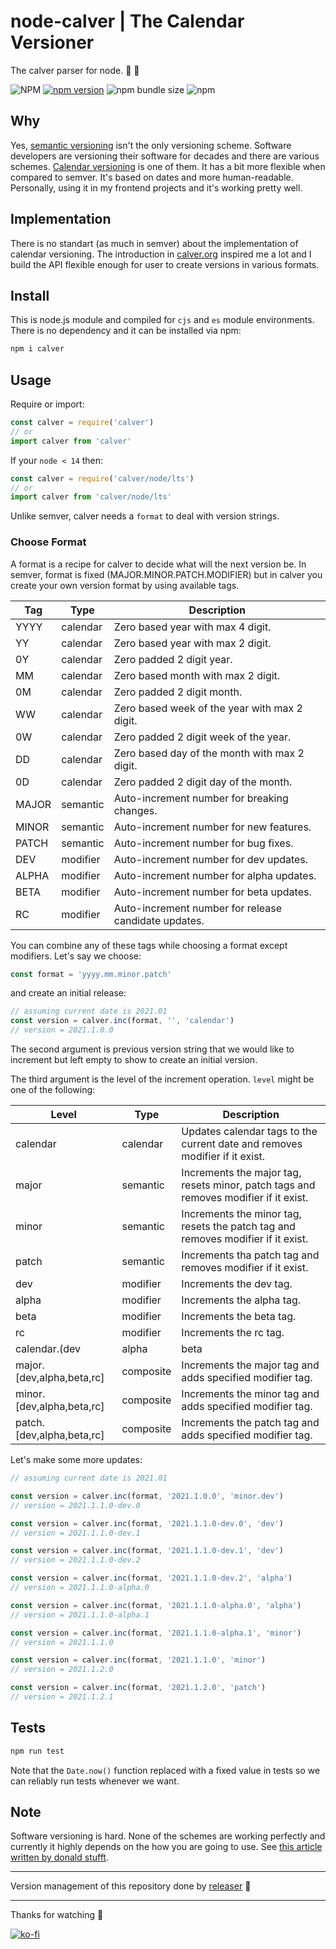# node-calver | The Calendar Versioner
The calver parser for node. 📆 🚀

![NPM](https://img.shields.io/npm/l/calver)
[![npm version](https://badge.fury.io/js/calver.svg)](https://badge.fury.io/js/calver)
![npm bundle size](https://img.shields.io/bundlephobia/min/calver)
![npm](https://img.shields.io/npm/dy/calver)

## Why
Yes, [semantic versioning](https://semver.org/) isn't the only versioning scheme. Software developers are versioning their software for decades and there are various schemes. [Calendar versioning](https://calver.org/) is one of them. It has a bit more flexible when compared to semver. It's based on dates and more human-readable. Personally, using it in my frontend projects and it's working pretty well.

## Implementation
There is no standart (as much in semver) about the implementation of calendar versioning. The introduction in [calver.org](https://calver.org/) inspired me a lot and I build the API flexible enough for user to create versions in various formats.

## Install
This is node.js module and compiled for `cjs` and `es` module environments. There is no dependency and it can be installed via npm:
```sh
npm i calver
```

## Usage
Require or import:
```js
const calver = require('calver')
// or
import calver from 'calver'
```
If your `node < 14` then:
```js
const calver = require('calver/node/lts')
// or
import calver from 'calver/node/lts'
```

Unlike semver, calver needs a `format` to deal with version strings. 

### Choose Format
A format is a recipe for calver to decide what will the next version be. In semver, format is fixed (MAJOR.MINOR.PATCH.MODIFIER) but in calver you create your own version format by using available tags.

| Tag       | Type      | Description |
| ---       | ---       | --- |
| YYYY      | calendar  | Zero based year with max 4 digit. |
| YY        | calendar  | Zero based year with max 2 digit. |
| 0Y        | calendar  | Zero padded 2 digit year. |
| MM        | calendar  | Zero based month with max 2 digit. |
| 0M        | calendar  | Zero padded 2 digit month. |
| WW        | calendar  | Zero based week of the year with max 2 digit. |
| 0W        | calendar  | Zero padded 2 digit week of the year. |
| DD        | calendar  | Zero based day of the month with max 2 digit. |
| 0D        | calendar  | Zero padded 2 digit day of the month. |
| MAJOR     | semantic  | Auto-increment number for breaking changes. |
| MINOR     | semantic  | Auto-increment number for new features. |
| PATCH     | semantic  | Auto-increment number for bug fixes. |
| DEV       | modifier  | Auto-increment number for dev updates. |
| ALPHA     | modifier  | Auto-increment number for alpha updates. |
| BETA      | modifier  | Auto-increment number for beta updates. |
| RC        | modifier  | Auto-increment number for release candidate updates. |

You can combine any of these tags while choosing a format except modifiers. Let's say we choose:
```js
const format = 'yyyy.mm.minor.patch'
```
and create an initial release:
```js
// assuming current date is 2021.01
const version = calver.inc(format, '', 'calendar')
// version = 2021.1.0.0
```
The second argument is previous version string that we would like to increment but left empty to show to create an initial version.

The third argument is the level of the increment operation. `level` might be one of the following:

| Level                         | Type      | Description |
| ---                           | ---       | --- |
| calendar                      | calendar  | Updates calendar tags to the current date and removes modifier if it exist. |
| major                         | semantic  | Increments the major tag, resets minor, patch tags and removes modifier if it exist. |
| minor                         | semantic  | Increments the minor tag, resets the patch tag and removes modifier if it exist. |
| patch                         | semantic  | Increments tha patch tag and removes modifier if it exist. |
| dev                           | modifier  | Increments the dev tag. |
| alpha                         | modifier  | Increments the alpha tag. |
| beta                          | modifier  | Increments the beta tag. |
| rc                            | modifier  | Increments the rc tag. |
| calendar.(dev|alpha|beta|rc)  | composite | Updates calendar tags and adds specified modifier tag. |
| major.[dev,alpha,beta,rc]     | composite | Increments the major tag and adds specified modifier tag. |
| minor.[dev,alpha,beta,rc]     | composite | Increments the minor tag and adds specified modifier tag. |
| patch.[dev,alpha,beta,rc]     | composite | Increments the patch tag and adds specified modifier tag. |

Let's make some more updates:
```js
// assuming current date is 2021.01

const version = calver.inc(format, '2021.1.0.0', 'minor.dev')
// version = 2021.1.1.0-dev.0

const version = calver.inc(format, '2021.1.1.0-dev.0', 'dev')
// version = 2021.1.1.0-dev.1

const version = calver.inc(format, '2021.1.1.0-dev.1', 'dev')
// version = 2021.1.1.0-dev.2

const version = calver.inc(format, '2021.1.1.0-dev.2', 'alpha')
// version = 2021.1.1.0-alpha.0

const version = calver.inc(format, '2021.1.1.0-alpha.0', 'alpha')
// version = 2021.1.1.0-alpha.1

const version = calver.inc(format, '2021.1.1.0-alpha.1', 'minor')
// version = 2021.1.1.0

const version = calver.inc(format, '2021.1.1.0', 'minor')
// version = 2021.1.2.0

const version = calver.inc(format, '2021.1.2.0', 'patch')
// version = 2021.1.2.1
```

## Tests
```js
npm run test
```
Note that the `Date.now()` function replaced with a fixed value in tests so we can reliably run tests whenever we want.

## Note
Software versioning is hard. None of the schemes are working perfectly and currently it highly depends on the how you are going to use. See [this article written by donald stufft](https://caremad.io/posts/2016/02/versioning-software/).

---

Version management of this repository done by [releaser](https://github.com/muratgozel/node-releaser) 🚀

---

Thanks for watching 🐬

[![ko-fi](https://www.ko-fi.com/img/githubbutton_sm.svg)](https://ko-fi.com/F1F1RFO7)
